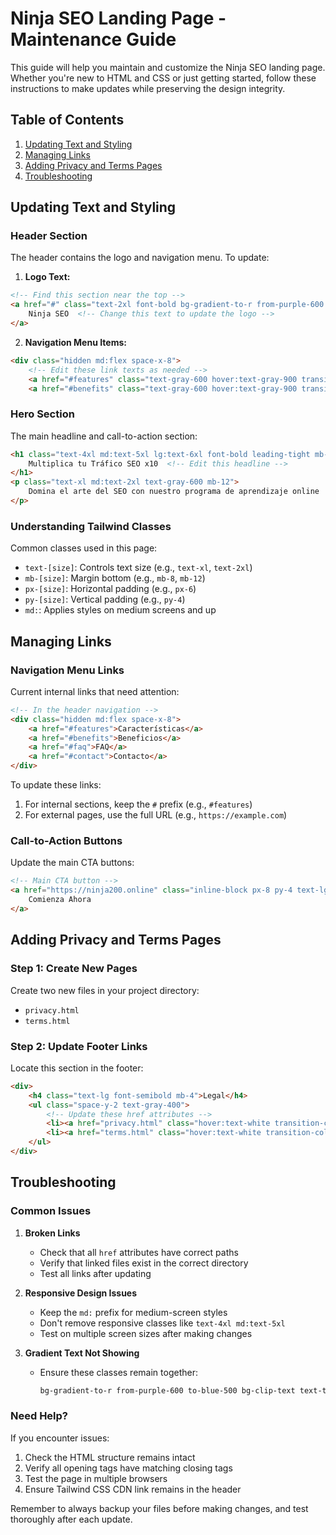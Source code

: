 # Ninja SEO Landing Page - Maintenance Guide

This guide will help you maintain and customize the Ninja SEO landing page. Whether you're new to HTML and CSS or just getting started, follow these instructions to make updates while preserving the design integrity.

## Table of Contents
1. [Updating Text and Styling](#updating-text-and-styling)
2. [Managing Links](#managing-links)
3. [Adding Privacy and Terms Pages](#adding-privacy-and-terms-pages)
4. [Troubleshooting](#troubleshooting)

## Updating Text and Styling

### Header Section
The header contains the logo and navigation menu. To update:

1. **Logo Text:**
```html
<!-- Find this section near the top -->
<a href="#" class="text-2xl font-bold bg-gradient-to-r from-purple-600 to-blue-500 bg-clip-text text-transparent">
    Ninja SEO  <!-- Change this text to update the logo -->
</a>
```

2. **Navigation Menu Items:**
```html
<div class="hidden md:flex space-x-8">
    <!-- Edit these link texts as needed -->
    <a href="#features" class="text-gray-600 hover:text-gray-900 transition-colors">Características</a>
    <a href="#benefits" class="text-gray-600 hover:text-gray-900 transition-colors">Beneficios</a>
```

### Hero Section
The main headline and call-to-action section:

```html
<h1 class="text-4xl md:text-5xl lg:text-6xl font-bold leading-tight mb-8 bg-gradient-to-r from-purple-600 to-blue-500 bg-clip-text text-transparent">
    Multiplica tu Tráfico SEO x10  <!-- Edit this headline -->
</h1>
<p class="text-xl md:text-2xl text-gray-600 mb-12">
    Domina el arte del SEO con nuestro programa de aprendizaje online  <!-- Edit this subheading -->
</p>
```

### Understanding Tailwind Classes
Common classes used in this page:

- `text-[size]`: Controls text size (e.g., `text-xl`, `text-2xl`)
- `mb-[size]`: Margin bottom (e.g., `mb-8`, `mb-12`)
- `px-[size]`: Horizontal padding (e.g., `px-6`)
- `py-[size]`: Vertical padding (e.g., `py-4`)
- `md:`: Applies styles on medium screens and up

## Managing Links

### Navigation Menu Links
Current internal links that need attention:

```html
<!-- In the header navigation -->
<div class="hidden md:flex space-x-8">
    <a href="#features">Características</a>
    <a href="#benefits">Beneficios</a>
    <a href="#faq">FAQ</a>
    <a href="#contact">Contacto</a>
</div>
```

To update these links:
1. For internal sections, keep the `#` prefix (e.g., `#features`)
2. For external pages, use the full URL (e.g., `https://example.com`)

### Call-to-Action Buttons
Update the main CTA buttons:

```html
<!-- Main CTA button -->
<a href="https://ninja200.online" class="inline-block px-8 py-4 text-lg font-semibold text-white bg-gradient-to-r from-purple-600 to-blue-500 rounded-full shadow-lg hover:shadow-xl transform hover:scale-105 transition-all duration-300">
    Comienza Ahora
</a>
```

## Adding Privacy and Terms Pages

### Step 1: Create New Pages
Create two new files in your project directory:
- `privacy.html`
- `terms.html`

### Step 2: Update Footer Links
Locate this section in the footer:

```html
<div>
    <h4 class="text-lg font-semibold mb-4">Legal</h4>
    <ul class="space-y-2 text-gray-400">
        <!-- Update these href attributes -->
        <li><a href="privacy.html" class="hover:text-white transition-colors">Privacidad</a></li>
        <li><a href="terms.html" class="hover:text-white transition-colors">Términos</a></li>
    </ul>
</div>
```

## Troubleshooting

### Common Issues

1. **Broken Links**
   - Check that all `href` attributes have correct paths
   - Verify that linked files exist in the correct directory
   - Test all links after updating

2. **Responsive Design Issues**
   - Keep the `md:` prefix for medium-screen styles
   - Don't remove responsive classes like `text-4xl md:text-5xl`
   - Test on multiple screen sizes after making changes

3. **Gradient Text Not Showing**
   - Ensure these classes remain together:
     ```html
     bg-gradient-to-r from-purple-600 to-blue-500 bg-clip-text text-transparent
     ```

### Need Help?
If you encounter issues:
1. Check the HTML structure remains intact
2. Verify all opening tags have matching closing tags
3. Test the page in multiple browsers
4. Ensure Tailwind CSS CDN link remains in the header

Remember to always backup your files before making changes, and test thoroughly after each update.